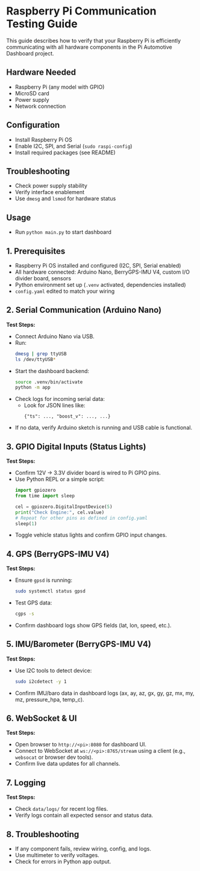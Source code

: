 
# Raspberry Pi Communication Testing Guide

This guide describes how to verify that your Raspberry Pi is efficiently communicating with all hardware components in the Pi Automotive Dashboard project.

## Hardware Needed
- Raspberry Pi (any model with GPIO)
- MicroSD card
- Power supply
- Network connection

## Configuration
- Install Raspberry Pi OS
- Enable I2C, SPI, and Serial (`sudo raspi-config`)
- Install required packages (see README)

## Troubleshooting
- Check power supply stability
- Verify interface enablement
- Use `dmesg` and `lsmod` for hardware status

## Usage
- Run `python main.py` to start dashboard

## 1. Prerequisites

- Raspberry Pi OS installed and configured (I2C, SPI, Serial enabled)
- All hardware connected: Arduino Nano, BerryGPS-IMU V4, custom I/O divider board, sensors
- Python environment set up (`.venv` activated, dependencies installed)
- `config.yaml` edited to match your wiring

## 2. Serial Communication (Arduino Nano)

**Test Steps:**
- Connect Arduino Nano via USB.
- Run:  
	```sh
	dmesg | grep ttyUSB
	ls /dev/ttyUSB*
	```
- Start the dashboard backend:
	```sh
	source .venv/bin/activate
	python -m app
	```
- Check logs for incoming serial data:
	- Look for JSON lines like:
		```
		{"ts": ..., "boost_v": ..., ...}
		```
- If no data, verify Arduino sketch is running and USB cable is functional.

## 3. GPIO Digital Inputs (Status Lights)

**Test Steps:**
- Confirm 12V → 3.3V divider board is wired to Pi GPIO pins.
- Use Python REPL or a simple script:
	```python
	import gpiozero
	from time import sleep

	cel = gpiozero.DigitalInputDevice(5)
	print("Check Engine:", cel.value)
	# Repeat for other pins as defined in config.yaml
	sleep(1)
	```
- Toggle vehicle status lights and confirm GPIO input changes.

## 4. GPS (BerryGPS-IMU V4)

**Test Steps:**
- Ensure `gpsd` is running:
	```sh
	sudo systemctl status gpsd
	```
- Test GPS data:
	```sh
	cgps -s
	```
- Confirm dashboard logs show GPS fields (lat, lon, speed, etc.).

## 5. IMU/Barometer (BerryGPS-IMU V4)

**Test Steps:**
- Use I2C tools to detect device:
	```sh
	sudo i2cdetect -y 1
	```
- Confirm IMU/baro data in dashboard logs (ax, ay, az, gx, gy, gz, mx, my, mz, pressure_hpa, temp_c).

## 6. WebSocket & UI

**Test Steps:**
- Open browser to `http://<pi>:8080` for dashboard UI.
- Connect to WebSocket at `ws://<pi>:8765/stream` using a client (e.g., `websocat` or browser dev tools).
- Confirm live data updates for all channels.

## 7. Logging

**Test Steps:**
- Check `data/logs/` for recent log files.
- Verify logs contain all expected sensor and status data.

## 8. Troubleshooting

- If any component fails, review wiring, config, and logs.
- Use multimeter to verify voltages.
- Check for errors in Python app output.
